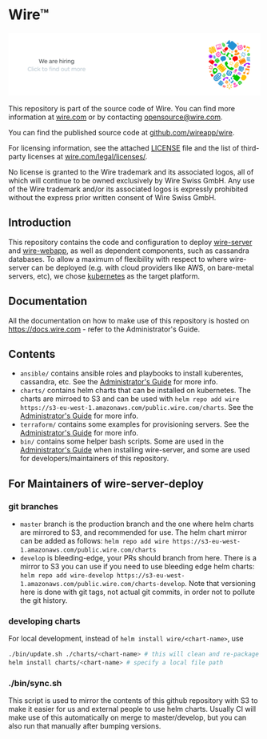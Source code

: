 # Wire™

[![Wire logo](https://github.com/wireapp/wire/blob/master/assets/header-small.png?raw=true)](https://wire.com/jobs/)

This repository is part of the source code of Wire. You can find more information at [wire.com](https://wire.com) or by contacting opensource@wire.com.

You can find the published source code at [github.com/wireapp/wire](https://github.com/wireapp/wire).

For licensing information, see the attached [LICENSE](LICENSE) file and the list of third-party licenses at [wire.com/legal/licenses/](https://wire.com/legal/licenses/).

No license is granted to the Wire trademark and its associated logos, all of which will continue to be owned exclusively by Wire Swiss GmbH. Any use of the Wire trademark and/or its associated logos is expressly prohibited without the express prior written consent of Wire Swiss GmbH.

## Introduction

This repository contains the code and configuration to deploy [wire-server](https://github.com/wireapp/wire-server) and [wire-webapp](https://github.com/wireapp/wire-webapp), as well as dependent components, such as cassandra databases. To allow a maximum of flexibility with respect to where wire-server can be deployed (e.g. with cloud providers like AWS, on bare-metal servers, etc), we chose [kubernetes](https://kubernetes.io/) as the target platform.

## Documentation

All the documentation on how to make use of this repository is hosted on https://docs.wire.com - refer to the Administrator's Guide.

## Contents

* `ansible/` contains ansible roles and playbooks to install kuberentes, cassandra, etc. See the [Administrator's Guide](https://docs.wire.com) for more info.
* `charts/` contains helm charts that can be installed on kubernetes. The charts are mirroed to S3 and can be used with `helm repo add wire https://s3-eu-west-1.amazonaws.com/public.wire.com/charts`. See the [Administrator's Guide](https://docs.wire.com) for more info.
* `terraform/` contains some examples for provisioning servers. See the [Administrator's Guide](https://docs.wire.com) for more info.
* `bin/` contains some helper bash scripts. Some are used in the [Administrator's Guide](https://docs.wire.com) when installing wire-server, and some are used for developers/maintainers of this repository.

## For Maintainers of wire-server-deploy

### git branches

* `master` branch is the production branch and the one where helm charts are mirrored to S3, and recommended for use. The helm chart mirror can be added as follows: `helm repo add wire https://s3-eu-west-1.amazonaws.com/public.wire.com/charts`
* `develop` is bleeding-edge, your PRs should branch from here. There is a mirror to S3 you can use if you need to use bleeding edge helm charts: `helm repo add wire-develop https://s3-eu-west-1.amazonaws.com/public.wire.com/charts-develop`. Note that versioning here is done with git tags, not actual git commits, in order not to pollute the git history.

### developing charts

For local development, instead of `helm install wire/<chart-name>`, use

```bash
./bin/update.sh ./charts/<chart-name> # this will clean and re-package subcharts
helm install charts/<chart-name> # specify a local file path
```

### ./bin/sync.sh

This script is used to mirror the contents of this github repository with S3 to make it easier for us and external people to use helm charts. Usually CI will make use of this automatically on merge to master/develop, but you can also run that manually after bumping versions.
